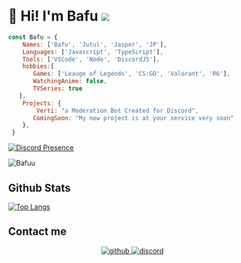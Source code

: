 # 👋 Hi! I'm Bafu <img src="https://komarev.com/ghpvc/?username=Bafuu&color=0BF58A"/>

```javascript
const Bafu = { 
 	Names: ['Bafu', 'Jutul', 'Jasper', 'JP'],
   	Languages: ['Javascript', 'TypeScript'],
   	Tools: ['VSCode', 'Node', 'DiscordJS'],
   	hobbies:[
       Games: ['Leauge of Legends', 'CS:GO', 'Valorant', 'R6'],
       WatchingAnime: false,
       TVSeries: true
   ],  
   	Projects: {
   	    Verti: "a Moderation Bot Created for Discord",
       ComingSoon: "My new project is at your service very soon"
   	},
 } 
```

[![Discord Presence](https://lanyard-profile-readme.vercel.app/api/424512092742352897)](https://discord.com/users/424512092742352897)

<p align="left"> <img src="https://komarev.com/ghpvc/?username=Bafuu&label=Profile%20views&color=0e75b6&style=flat" alt="Bafuu" /> </p>

## Github Stats  
[![Top Langs](https://github-readme-stats.vercel.app/api/top-langs/?username=anuraghazra)](https://github.com/anuraghazra/github-readme-stats)


## Contact me  
<div align="center">
<a href="https://github.com/Bafuu" target="_blank"> <!--Sol tarafa bak abi orada kendi github linkini koy-->
<img src=https://img.shields.io/badge/github-%2324292e.svg?&style=for-the-badge&logo=github&logoColor=white alt=github style="margin-bottom: 5px;" />
</a>
<a href="https://discord.gg/p6t8CUr9rD" target="_blank">
<img src=https://img.shields.io/badge/discord-%2324292e.svg?&style=for-the-badge&logo=discord&logoColor=white alt=discord style="margin-bottom: 5px;" />
</a> 
 
</div>
